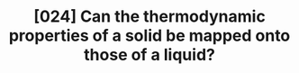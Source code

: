 ---
title: "[024] Can the thermodynamic properties of a solid be mapped onto those of a liquid?"
collection: publications
permalink: /publication/00024
paperurl: 'http://jimlutsko.github.io/files/Lutsko_1990_2.pdf'
citation: 'J. F. Lutsko and M. Baus, &quot;Can the thermodynamic properties of a solid be mapped onto those of a liquid?&quot;, <i>Phys. Rev. Lett.</i>, <strong>64</strong>, 761 (1990)'
---